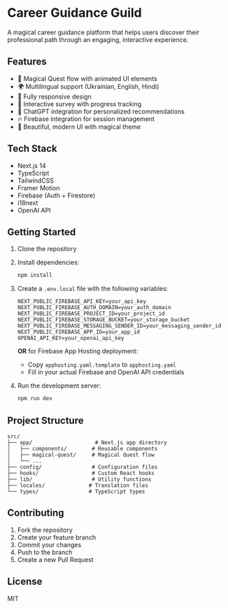 # Career Guidance Guild

A magical career guidance platform that helps users discover their professional path through an engaging, interactive experience.

## Features

- 🌟 Magical Quest flow with animated UI elements
- 🌍 Multilingual support (Ukrainian, English, Hindi)
- 📱 Fully responsive design
- 🔮 Interactive survey with progress tracking
- 🤖 ChatGPT integration for personalized recommendations
- 🔥 Firebase integration for session management
- 🎨 Beautiful, modern UI with magical theme

## Tech Stack

- Next.js 14
- TypeScript
- TailwindCSS
- Framer Motion
- Firebase (Auth + Firestore)
- i18next
- OpenAI API

## Getting Started

1. Clone the repository
2. Install dependencies:
   ```bash
   npm install
   ```
3. Create a `.env.local` file with the following variables:
   ```
   NEXT_PUBLIC_FIREBASE_API_KEY=your_api_key
   NEXT_PUBLIC_FIREBASE_AUTH_DOMAIN=your_auth_domain
   NEXT_PUBLIC_FIREBASE_PROJECT_ID=your_project_id
   NEXT_PUBLIC_FIREBASE_STORAGE_BUCKET=your_storage_bucket
   NEXT_PUBLIC_FIREBASE_MESSAGING_SENDER_ID=your_messaging_sender_id
   NEXT_PUBLIC_FIREBASE_APP_ID=your_app_id
   OPENAI_API_KEY=your_openai_api_key
   ```
   
   **OR** for Firebase App Hosting deployment:
   - Copy `apphosting.yaml.template` to `apphosting.yaml`
   - Fill in your actual Firebase and OpenAI API credentials
4. Run the development server:
   ```bash
   npm run dev
   ```

## Project Structure

```
src/
├── app/                    # Next.js app directory
│   ├── components/        # Reusable components
│   ├── magical-quest/     # Magical Quest flow
│   └── ...
├── config/                # Configuration files
├── hooks/                 # Custom React hooks
├── lib/                   # Utility functions
├── locales/              # Translation files
└── types/                # TypeScript types
```

## Contributing

1. Fork the repository
2. Create your feature branch
3. Commit your changes
4. Push to the branch
5. Create a new Pull Request

## License

MIT
